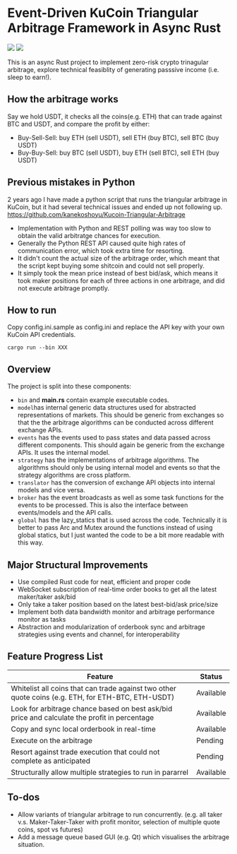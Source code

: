 # Event-Driven KuCoin Triangular Arbitrage Framework in Async Rust
[![](https://img.shields.io/crates/v/kucoin-arbitrage)](https://crates.io/crates/kucoin-arbitrage)
[![](https://img.shields.io/github/license/kanekoshoyu/kucoin_arbitrage)](https://github.com/kanekoshoyu/kucoin_arbitrage/blob/master/LICENSE)

This is an async Rust project to implement zero-risk crypto trinagular arbitrage, explore technical feasiblity of generating passsive income (i.e. sleep to earn!).  
## How the arbitrage works
Say we hold USDT, it checks all the coins(e.g. ETH) that can trade against BTC and USDT, and compare the profit by either:  
- Buy-Sell-Sell: buy ETH (sell USDT), sell ETH (buy BTC), sell BTC (buy USDT)  
- Buy-Buy-Sell: buy BTC (sell USDT), buy ETH (sell BTC), sell ETH (buy USDT)  
  
## Previous mistakes in Python
2 years ago I have made a python script that runs the triangular arbitrage in KuCoin, but it had several technical issues and ended up not following up.  
https://github.com/kanekoshoyu/Kucoin-Triangular-Arbitrage  
- Implementation with Python and REST polling was way too slow to obtain the valid arbitratge chances for execution.
- Generally the Python REST API caused quite high rates of communication error, which took extra time for resorting.
- It didn't count the actual size of the arbitrage order, which meant that the script kept buying some shitcoin and could not sell properly.
- It simply took the mean price instead of best bid/ask, which means it took maker positions for each of three actions in one arbitrage, and did not execute arbitrage promptly.
## How to run
Copy config.ini.sample as config.ini and replace the API key with your own KuCoin API credentials.  
```
cargo run --bin XXX  
```
## Overview
The project is split into these components:
- `bin` and **main.rs** contain example executable codes.
- `model`has internal generic data structures used for abstracted representations of markets. This should be generic from exchanges so that the the arbitrage algorithms can be conducted across different exchange APIs.
- `events` has the events used to pass states and data passed across different components. This should again be generic from the exchange APIs. It uses the internal model.
- `strategy` has the implementations of arbitrage algorithms. The algorithms should only be using internal model and events so that the strategy algorithms are cross platform. 
- `translator` has the conversion of exchange API objects into internal models and vice versa.
- `broker` has the event broadcasts as well as some task functions for the events to be processed. This is also the interface between events/models and the API calls.
- `global` has the lazy_statics that is used across the code. Technically it is better to pass Arc and Mutex around the functions instead of using global statics, but I just wanted the code to be a bit more readable with this way.
  
## Major Structural Improvements
- Use compiled Rust code for neat, efficient and proper code
- WebSocket subscription of real-time order books to get all the latest maker/taker ask/bid
- Only take a taker position based on the latest best-bid/ask price/size
- Implement both data bandwidth monitor and arbitrage performance monitor as tasks
- Abstraction and modularization of orderbook sync and arbitrage strategies using events and channel, for interoperability
  
## Feature Progress List
| Feature                                                                                            | Status    |
| -------------------------------------------------------------------------------------------------- | --------- |
| Whitelist all coins that can trade against two other quote coins (e.g. ETH, for ETH-BTC, ETH-USDT) | Available |
| Look for arbitrage chance based on best ask/bid price and calculate the profit in percentage       | Available |
| Copy and sync local orderbook in real-time                                                         | Available |
| Execute on the arbitrage                                                                           | Pending   |
| Resort against trade execution that could not complete as anticipated                              | Pending   |
| Structurally allow multiple strategies to run in pararrel                                          | Available |
  
## To-dos
- Allow variants of triangular arbitrage to run concurrently. (e.g. all taker v.s. Maker-Taker-Taker with profit monitor, selection of multiple quote coins, spot vs futures)
- Add a message queue based GUI (e.g. Qt) which visualises the arbitrage situation.
